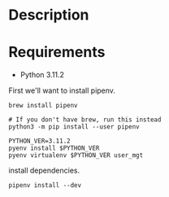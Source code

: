 # Description

# Requirements

* Python 3.11.2

First we'll want to install pipenv.


```
brew install pipenv

# If you don't have brew, run this instead
python3 -m pip install --user pipenv
```

```
PYTHON_VER=3.11.2
pyenv install $PYTHON_VER
pyenv virtualenv $PYTHON_VER user_mgt
```

install dependencies.
```
pipenv install --dev
```
